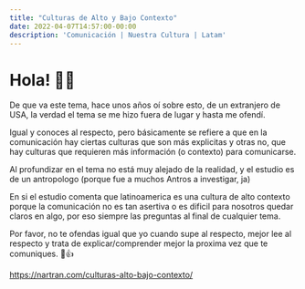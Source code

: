 ```yaml
---
title: "Culturas de Alto y Bajo Contexto"
date: 2022-04-07T14:57:00-00:00
description: 'Comunicación | Nuestra Cultura | Latam'
---
```


# Hola! 👨‍🦱

De que va este tema, hace unos años oí sobre esto, de un extranjero de USA, la verdad el tema se me hizo fuera de lugar y hasta me ofendí.

Igual y conoces al respecto, pero básicamente se refiere a que en la comunicación hay ciertas culturas que son más explicitas y otras no, que hay culturas que requieren más información (o contexto) para comunicarse.

Al profundizar en el tema no está muy alejado de la realidad, y el estudio es de un antropologo (porque fue a muchos Antros a investigar, ja)

En si el estudio comenta que latinoamerica es una cultura de alto contexto porque la comunicación no es tan asertiva o es dificil para nosotros quedar claros en algo, por eso siempre las preguntas al final de cualquier tema.

Por favor, no te ofendas igual que yo cuando supe al respecto, mejor lee al respecto y trata de explicar/comprender mejor la proxima vez que te comuniques. 💪👍

https://nartran.com/culturas-alto-bajo-contexto/

